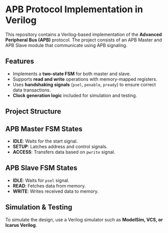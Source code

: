 # APB Protocol Implementation in Verilog

This repository contains a Verilog-based implementation of the **Advanced Peripheral Bus (APB)** protocol. The project consists of an APB Master and APB Slave module that communicate using APB signaling.

## Features
- Implements a **two-state FSM** for both master and slave.
- Supports **read and write** operations with memory-mapped registers.
- Uses **handshaking signals** (`psel`, `penable`, `pready`) to ensure correct data transactions.
- **Clock generation logic** included for simulation and testing.

## Project Structure
## APB Master FSM States
- **IDLE**: Waits for the start signal.
- **SETUP**: Latches address and control signals.
- **ACCESS**: Transfers data based on `pwrite` signal.

## APB Slave FSM States
- **IDLE**: Waits for `psel` signal.
- **READ**: Fetches data from memory.
- **WRITE**: Writes received data to memory.

## Simulation & Testing
To simulate the design, use a Verilog simulator such as **ModelSim, VCS, or Icarus Verilog**.



